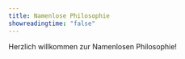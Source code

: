 ```yaml
---
title: Namenlose Philosophie
showreadingtime: "false"
---
```


Herzlich willkommen zur Namenlosen Philosophie!
